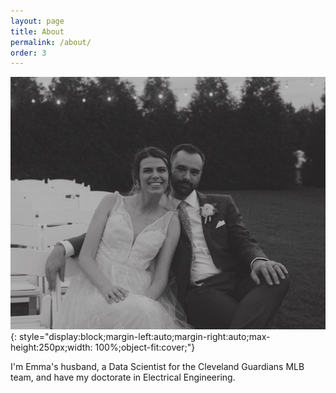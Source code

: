 ```yaml
---
layout: page
title: About
permalink: /about/
order: 3
---
```


![](/assets/wedding.jpg){: style="display:block;margin-left:auto;margin-right:auto;max-height:250px;width: 100%;object-fit:cover;"}

I'm Emma's husband, a Data Scientist for the Cleveland Guardians MLB team, and have my doctorate in Electrical Engineering.

